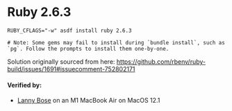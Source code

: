 # Ruby 2.6.3

```
RUBY_CFLAGS="-w" asdf install ruby 2.6.3

# Note: Some gems may fail to install during `bundle install`, such as `pg`. Follow the prompts to install them one-by-one.
```

Solution originally sourced from here: https://github.com/rbenv/ruby-build/issues/1691#issuecomment-752802171

#### Verified by:
- [Lanny Bose](https://github.com/LannyBose) on an M1 MacBook Air on MacOS 12.1
